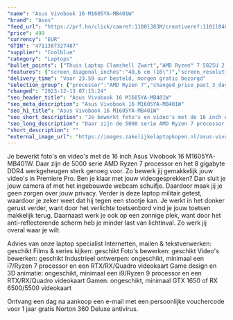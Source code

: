 ```yaml
---
"name": "Asus Vivobook 16 M1605YA-MB401W"
"brand": "Asus"
"feed_url": "https://prf.hn/click/camref:1100l383M/creativeref:1101l84031/destination:https%3A%2F%2Fwww.coolblue.nl%2Fproduct%2F935845"
"price": 499
"currency": "EUR"
"GTIN": "4711387327487"
"supplier": "Coolblue"
"category": "Laptops"
"bullet_points": ["Thuis Laptop Clamshell Zwart","AMD Ryzen™ 7 5825U 2 GHz","40,6 cm (16\") WUXGA 1920 x 1200 Pixels IPS LED backlight 16:10","8 GB DDR4-SDRAM","512 GB SSD","AMD Radeon Graphics","Wi-Fi 5 (802.11ac) Bluetooth 5.1","Lithium-Ion (Li-Ion) 42 Wh 45 W","Windows 11 Home 64-bit"]
"features": {"screen_diagonal_inches":"40,6 cm (16\")","screen_resolution":"1920 x 1200 Pixels","processor_family":"AMD Ryzen™ 7","memory_size":"8 GB","memory_type":"DDR4-SDRAM","total_storage_space":"512 GB","operating_system":"Windows 11 Home","battery_capacity":"42 Wh","width":"358,7 mm","depth":"249,5 mm","height":"19,9 mm","weight":"1,88 kg"}
"delivery_time": "Voor 23.59 uur besteld, morgen gratis bezorgd"
"selection_group": {"processor":"AMD Ryzen 7","changed_price_past_3_days":false,"product_family":"VivoBook"}
"changed": "2023-12-13 07:15:24"
"seo_header_title": "Asus Vivobook 16 M1605YA-MB401W"
"seo_meta_description": "Asus Vivobook 16 M1605YA-MB401W"
"seo_h1_title": "Asus Vivobook 16 M1605YA-MB401W"
"seo_short_description": "Je bewerkt foto's en video's met de 16 inch Asus Vivobook 16 M1605YA-MB401W."
"seo_long_description": "Daar zijn de 5000 serie AMD Ryzen 7 processor en het 8 gigabyte DDR4 werkgeheugen sterk genoeg voor. Zo bewerk jij gemakkelijk jouw video's in Premiere Pro. Ben je klaar met jouw videogesprekken? Dan sluit je jouw camera af met het ingebouwde webcam schuifje. Daardoor maak jij je geen zorgen over jouw privacy. Verder is deze laptop militair getest, waardoor je zeker weet dat hij tegen een stootje kan. Je werkt in het donker gerust verder, want door het verlichte toetsenbord vind je jouw toetsen makkelijk terug. Daarnaast werk je ook op een zonnige plek, want door het anti-reflecterende scherm heb je minder last van lichtinval. Zo werk jij overal waar je wilt. \r\n\r\nAdvies van onze laptop specialist\r\nInternetten, mailen & tekstverwerken: geschikt\r\nFilms & series kijken: geschikt\r\nFoto's bewerken: geschikt\r\nVideo's bewerken: geschikt\r\nIndustrieel ontwerpen: ongeschikt, minimaal een i7/Ryzen 7 processor en een RTX/RX/Quadro videokaart\r\nGame design en 3D animatie: ongeschikt, minimaal een i9/Ryzen 9 processor en een RTX/RX/Quadro videokaart\r\nGamen: ongeschikt, minimaal GTX 1650 of RX 6500/5500 videokaart\r\n \r\nOntvang een dag na aankoop een e-mail met een persoonlijke vouchercode voor 1 jaar gratis Norton 360 Deluxe antivirus."
"short_description": ""
"external_image_url": "https://images.zakelijkelaptopkopen.nl/asus-vivobook-16-m1605ya-mb401w.webp"
---
```


Je bewerkt foto's en video's met de 16 inch Asus Vivobook 16 M1605YA-MB401W. Daar zijn de 5000 serie AMD Ryzen 7 processor en het 8 gigabyte DDR4 werkgeheugen sterk genoeg voor. Zo bewerk jij gemakkelijk jouw video's in Premiere Pro. Ben je klaar met jouw videogesprekken? Dan sluit je jouw camera af met het ingebouwde webcam schuifje. Daardoor maak jij je geen zorgen over jouw privacy. Verder is deze laptop militair getest, waardoor je zeker weet dat hij tegen een stootje kan. Je werkt in het donker gerust verder, want door het verlichte toetsenbord vind je jouw toetsen makkelijk terug. Daarnaast werk je ook op een zonnige plek, want door het anti-reflecterende scherm heb je minder last van lichtinval. Zo werk jij overal waar je wilt.

Advies van onze laptop specialist
Internetten, mailen & tekstverwerken: geschikt
Films & series kijken: geschikt
Foto's bewerken: geschikt
Video's bewerken: geschikt
Industrieel ontwerpen: ongeschikt, minimaal een i7/Ryzen 7 processor en een RTX/RX/Quadro videokaart
Game design en 3D animatie: ongeschikt, minimaal een i9/Ryzen 9 processor en een RTX/RX/Quadro videokaart
Gamen: ongeschikt, minimaal GTX 1650 of RX 6500/5500 videokaart
 
Ontvang een dag na aankoop een e-mail met een persoonlijke vouchercode voor 1 jaar gratis Norton 360 Deluxe antivirus.